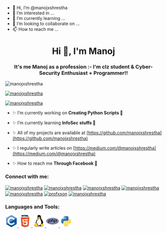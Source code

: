 - 👋 Hi, I’m @manojxshrestha
- 👀 I’m interested in ...
- 🌱 I’m currently learning ...
- 💞️ I’m looking to collaborate on ...
- 📫 How to reach me ...

<!---
manojxshrestha/manojxshrestha is a ✨ special ✨ repository because its `README.md` (this file) appears on your GitHub profile.
You can click the Preview link to take a look at your changes.
--->
<h1 align="center">Hi 👋, I'm Manoj</h1>
<h3 align="center">It's me Manoj as a profession :- I'm clz student & Cyber-Security Enthusiast + Programmer!!</h3>

<p align="left"> <img src="https://komarev.com/ghpvc/?username=manojxshrestha&label=Profile%20views&color=0e75b6&style=flat" alt="manojxshrestha" /> </p>

<p align="left"> <a href="https://github.com/ryo-ma/github-profile-trophy"><img src="https://github-profile-trophy.vercel.app/?username=manojxshrestha" alt="manojxshrestha" /></a> </p>

<p align="left"> <a href="https://twitter.com/manojxshrestha" target="blank"><img src="https://img.shields.io/twitter/follow/manojxshrestha?logo=twitter&style=for-the-badge" alt="manojxshrestha" /></a> </p>

- ✨ I’m currently working on **Creating Python Scripts 🙂**

- ✨ I’m currently learning **InfoSec stuffs 🙂**

- ✨ All of my projects are available at [https://github.com/manojxshrestha](https://github.com/manojxshrestha)

- ✨ I regularly write articles on [https://medium.com/@manojxshrestha](https://medium.com/@manojxshrestha)

- ✨ How to reach me **Through Facebook 🙂**

<h3 align="left">Connect with me:</h3>
<p align="left">
<a href="https://twitter.com/manojxshrestha" target="blank"><img align="center" src="https://raw.githubusercontent.com/rahuldkjain/github-profile-readme-generator/master/src/images/icons/Social/twitter.svg" alt="manojxshrestha" height="30" width="40" /></a>
<a href="https://stackoverflow.com/users/manojxshrestha" target="blank"><img align="center" src="https://raw.githubusercontent.com/rahuldkjain/github-profile-readme-generator/master/src/images/icons/Social/stack-overflow.svg" alt="manojxshrestha" height="30" width="40" /></a>
<a href="https://fb.com/manojxshrestha" target="blank"><img align="center" src="https://raw.githubusercontent.com/rahuldkjain/github-profile-readme-generator/master/src/images/icons/Social/facebook.svg" alt="manojxshrestha" height="30" width="40" /></a>
<a href="https://instagram.com/manojxshrestha" target="blank"><img align="center" src="https://raw.githubusercontent.com/rahuldkjain/github-profile-readme-generator/master/src/images/icons/Social/instagram.svg" alt="manojxshrestha" height="30" width="40" /></a>
<a href="https://medium.com/manojxshrestha" target="blank"><img align="center" src="https://raw.githubusercontent.com/rahuldkjain/github-profile-readme-generator/master/src/images/icons/Social/medium.svg" alt="manojxshrestha" height="30" width="40" /></a>
<a href="https://www.youtube.com/c/profxson" target="blank"><img align="center" src="https://raw.githubusercontent.com/rahuldkjain/github-profile-readme-generator/master/src/images/icons/Social/youtube.svg" alt="profxson" height="30" width="40" /></a>
<a href="https://discord.gg/manojxshrestha" target="blank"><img align="center" src="https://raw.githubusercontent.com/rahuldkjain/github-profile-readme-generator/master/src/images/icons/Social/discord.svg" alt="manojxshrestha" height="30" width="40" /></a>
</p>

<h3 align="left">Languages and Tools:</h3>
<p align="left"> <a href="https://www.cprogramming.com/" target="_blank" rel="noreferrer"> <img src="https://raw.githubusercontent.com/devicons/devicon/master/icons/c/c-original.svg" alt="c" width="40" height="40"/> </a> <a href="https://www.w3.org/html/" target="_blank" rel="noreferrer"> <img src="https://raw.githubusercontent.com/devicons/devicon/master/icons/html5/html5-original-wordmark.svg" alt="html5" width="40" height="40"/> </a> <a href="https://www.linux.org/" target="_blank" rel="noreferrer"> <img src="https://raw.githubusercontent.com/devicons/devicon/master/icons/linux/linux-original.svg" alt="linux" width="40" height="40"/> </a> <a href="https://www.php.net" target="_blank" rel="noreferrer"> <img src="https://raw.githubusercontent.com/devicons/devicon/master/icons/php/php-original.svg" alt="php" width="40" height="40"/> </a> <a href="https://www.python.org" target="_blank" rel="noreferrer"> <img src="https://raw.githubusercontent.com/devicons/devicon/master/icons/python/python-original.svg" alt="python" width="40" height="40"/> </a> </p>

